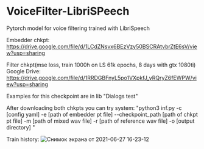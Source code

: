 # VoiceFilter-LibriSPeech
Pytorch model for voice filtering trained with LibriSpeech
                                                                
Embedder chkpt: https://drive.google.com/file/d/1LCdZNsvx6BEzVzy50BSCRAtvbrZtE6sV/view?usp=sharing

Filter chkpt(mse loss, train 1000h on LS 61k epochs, 8 days with gtx 1080ti) Google Drive: https://drive.google.com/file/d/1RRDGBFnyL5po1VXpkfJ_yRQryZ6fEWPW/view?usp=sharing

Examples for this checkpoint are in lib "Dialogs test"

After downloading both chkpts you can try system:
"python3 inf.py -c [config yaml] -e [path of embedder pt file] --checkpoint_path [path of chkpt pt file] -m [path of mixed wav file] -r [path of reference wav file] -o [output directory] "

Train history:
![Снимок экрана от 2021-06-27 16-23-12](https://user-images.githubusercontent.com/68243701/123599088-6a10be00-d81f-11eb-89b0-5eea4bcb6e95.jpg)

